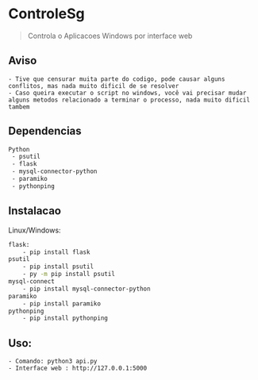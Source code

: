 # ControleSg
> Controla o Aplicacoes Windows por interface web

## Aviso
    - Tive que censurar muita parte do codigo, pode causar alguns conflitos, mas nada muito dificil de se resolver
    - Caso queira executar o script no windows, você vai precisar mudar alguns metodos relacionado a terminar o processo, nada muito dificil tambem


## Dependencias
```sh
Python
 - psutil
 - flask
 - mysql-connector-python
 - paramiko
 - pythonping
```

## Instalacao
Linux/Windows:
```sh
flask:
    - pip install flask  
psutil
    - pip install psutil
    - py -m pip install psutil
mysql-connect
    - pip install mysql-connector-python
paramiko
    - pip install paramiko
pythonping
    - pip install pythonping
```

## Uso:
    - Comando: python3 api.py
    - Interface web : http://127.0.0.1:5000